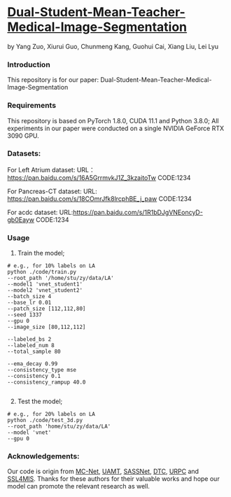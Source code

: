 
# [Dual-Student-Mean-Teacher-Medical-Image-Segmentation](https://github.com/tyrion1999/Dual-Student-Mean-Teacher-Medical-Image-Segmentation)
by Yang Zuo, Xiurui Guo, Chunmeng Kang, Guohui Cai, Xiang Liu, Lei Lyu

### Introduction
This repository is for our paper: Dual-Student-Mean-Teacher-Medical-Image-Segmentation

### Requirements
This repository is based on PyTorch 1.8.0, CUDA 11.1 and Python 3.8.0; All experiments in our paper were conducted on a single NVIDIA GeForce RTX 3090 GPU.

### Datasets:
For Left Atrium dataset: URL：https://pan.baidu.com/s/16A5GrrmvkJ1Z_3kzaitoTw CODE:1234

For Pancreas-CT dataset: URL: https://pan.baidu.com/s/18COmrJfk8lrcphBE_j_paw CODE:1234 

For acdc dataset: URL:https://pan.baidu.com/s/1R1bDJgVNEoncyD-gb0Eayw CODE:1234 

### Usage
1. Train the model;

```
# e.g., for 10% labels on LA
python ./code/train.py 
--root_path '/home/stu/zy/data/LA' 
--model1 'vnet_student1' 
--model2 'vnet_student2' 
--batch_size 4 
--base_lr 0.01 
--patch_size [112,112,80]
--seed 1337
--gpu 0
--image_size [80,112,112]

--labeled_bs 2
--labeled_num 8
--total_sample 80

--ema_decay 0.99
--consistency_type mse
--consistency 0.1
--consistency_rampup 40.0


```
2. Test the model;

```
# e.g., for 20% labels on LA
python ./code/test_3d.py 
--root_path 'home/stu/zy/data/LA' 
--model 'vnet' 
--gpu 0
```


### Acknowledgements:
Our code is origin from [MC-Net](https://github.com/ycwu1997/MC-Net), [UAMT](https://github.com/yulequan/UA-MT), [SASSNet](https://github.com/kleinzcy/SASSnet), [DTC](https://github.com/HiLab-git/DTC), [URPC](https://github.com/HiLab-git/SSL4MIS) and [SSL4MIS](https://github.com/HiLab-git/SSL4MIS). Thanks for these authors for their valuable works and hope our model can promote the relevant research as well.
